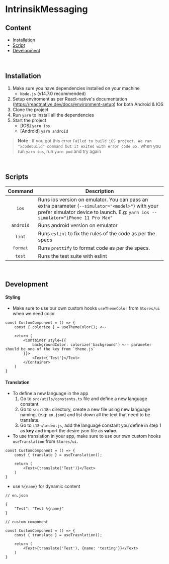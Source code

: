 # IntrinsikMessaging

## Content

-   [Installation](#installation)
-   [Script](#scripts)
-   [Development](#development)

<br />

## Installation

1. Make sure you have dependencies installed on your machine
    - `Node.js` (v14.7.0 recommended)
2. Setup enviroment as per React-native's documentation (https://reactnative.dev/docs/environment-setup) for both Android & IOS
3. Clone the project
4. Run `yarn` to install all the dependencies
5. Start the project
    - [IOS] `yarn ios`
    - [Android] `yarn android`

> **Note** : If you got this error `Failed to build iOS project. We ran "xcodebuild" command but it exited with error code 65.` when you run `yarn ios`, run `yarn pod` and try again

<br />

## Scripts

|  Command  | Description                                                                                                                                                                          |
| :-------: | ------------------------------------------------------------------------------------------------------------------------------------------------------------------------------------ |
|   `ios`   | Runs ios version on emulator. You can pass an extra parameter (`--simulator="<model>"`) with your prefer simulator device to launch. E.g: `yarn ios --simulator="iPhone 11 Pro Max"` |
| `android` | Runs android version on emulator                                                                                                                                                     |
|  `lint`   | Runs `eslint` to fix the rules of the code as per the specs                                                                                                                          |
| `format`  | Runs `prettify` to format code as per the specs.                                                                                                                                     |
|  `test`   | Runs the test suite with eslint                                                                                                                                                      |

<br />

## Development

#### Styling

-   Make sure to use our own custom hooks `useThemeColor` from `Stores/ui` when we need color

```
const CustomComponent = () => {
	const { colorize } = useThemeColor(); <--

    return (
        <Container style={{
            backgroundColor: colorize('background') <-- parameter should be one of the key from `theme.js`
        }}>
            <Text>{'Test'}</Text>
        </Container>
    )
}
```

#### Translation

-   To define a new language in the app
    1. Go to `src/utils/constants.ts` file and define a new language constant.
    2. Go to `src/i18n` directory, create a new file using new language naming. (e.g: `en.json`) and list down all the text that need to be translate.
    3. Go to `i18n/index.js`, add the language constant you define in step 1 as **key** and import the desire json file as **value**.
-   To use translation in your app, make sure to use our own custom hooks `useTranslation` from `Stores/ui`.

```
const CustomComponent = () => {
    const { translate } = useTranslation();

    return (
        <Text>{translate('Test')}</Text>
    )
}
```

-   use `%{name}` for dynamic content

```
// en.json

{
    "Test": "Test %{name}"
}
```

```
// custom component

const CustomComponent = () => {
    const { translate } = useTrasnlation();

    return (
        <Text>{translate('Test'), {name: 'testing'}}</Text>
    )
}
```

<br />
